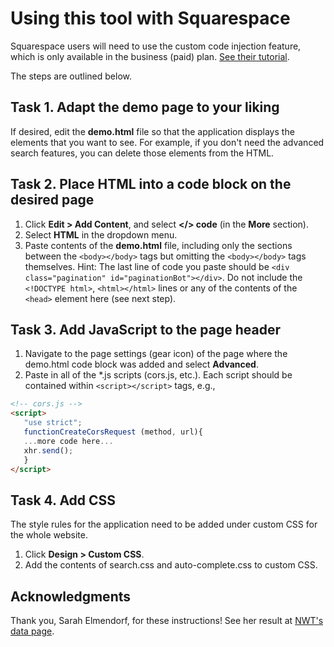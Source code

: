 # Using this tool with Squarespace

Squarespace users will need to use the custom code injection feature, which is
only available in the business (paid) plan. [See their tutorial](https://support.squarespace.com/hc/en-us/articles/205815908-Using-Code-Injection).

The steps are outlined below.

## Task 1. Adapt the demo page to your liking

If desired, edit the **demo.html** file so that the application displays the
elements that you want to see.  For example, if you don't need the advanced
search features, you can delete those elements from the HTML.

## Task 2. Place HTML into a code block on the desired page

1. Click **Edit > Add Content**, and select **</> code** (in the **More** section).
2. Select **HTML** in the dropdown menu.
3. Paste contents of the **demo.html** file, including only the sections between the
   `<body></body>` tags but omitting the `<body></body>` tags themselves. Hint:
   The last line of code you paste should be `<div class="pagination"
   id="paginationBot"></div>`. Do not include the `<!DOCTYPE html>`, `<html></html>` lines or any of the contents of the `<head>` element here (see next step).

## Task 3. Add JavaScript to the page header

1. Navigate to the page settings (gear icon) of the page where the demo.html
   code block was added and select **Advanced**.
2. Paste in all of the *.js scripts (cors.js, etc.). Each script should be
   contained within `<script></script>` tags, e.g.,

```HTML
<!-- cors.js -->
<script>
   "use strict";
   functionCreateCorsRequest (method, url){
   ...more code here...
   xhr.send();
   }
</script>
```

## Task 4. Add CSS

The style rules for the application need to be added under custom CSS for the
whole website.

1. Click **Design > Custom CSS**.
2. Add the contents of search.css and auto-complete.css to custom CSS.

## Acknowledgments

Thank you, Sarah Elmendorf, for these instructions!  See her result at [NWT's
data page](https://nwt.lternet.edu/data-catalog).